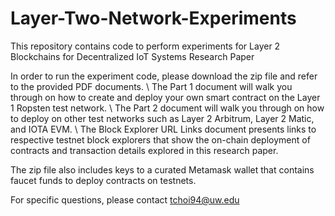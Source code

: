 # Layer-Two-Network-Experiments
This repository contains code to perform experiments for Layer 2 Blockchains for Decentralized IoT Systems Research Paper

In order to run the experiment code, please download the zip file and refer to the provided PDF documents. \\
The Part 1 document will walk you through on how to create and deploy your own smart contract on the Layer 1 Ropsten test network. \\
The Part 2 document will walk you through on how to deploy on other test networks such as Layer 2 Arbitrum, Layer 2 Matic, and IOTA EVM. \\
The Block Explorer URL Links document presents links to respective testnet block explorers that show the on-chain deployment of contracts and transaction details explored in this research paper. 

The zip file also includes keys to a curated Metamask wallet that contains faucet funds to deploy contracts on testnets. 

For specific questions, please contact tchoi94@uw.edu
